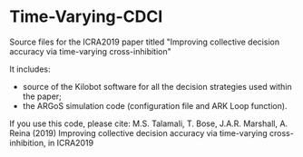 # Time-Varying-CDCI
Source files for the ICRA2019 paper titled "Improving collective decision accuracy via time-varying cross-inhibition"

It includes:
* source of the Kilobot software for all the decision strategies used within the paper;
* the ARGoS simulation code (configuration file and ARK Loop function).

If you use this code, please cite:
M.S. Talamali, T. Bose, J.A.R. Marshall, A. Reina (2019) Improving collective decision accuracy via time-varying cross-inhibition, in ICRA2019 